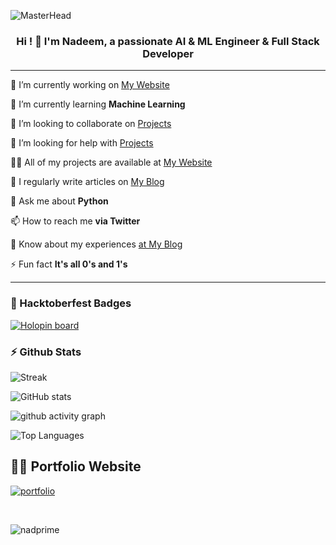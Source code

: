 ![MasterHead](https://mir-s3-cdn-cf.behance.net/project_modules/max_1200/81bb4b165684019.640b6038d133e.gif)


<center>

<h3 align="center">


</center>

<h3 align="center">Hi ! 👋  I'm Nadeem, a passionate AI & ML Engineer & Full Stack Developer</h3>

<hr/>

🔭 I’m currently working on [My Website](https://nadprime.github.io) 

🌱 I’m currently learning **Machine Learning**

👯 I’m looking to collaborate on [Projects](.)

🤝 I’m looking for help with [Projects](.)

👨‍💻 All of my projects are available at [My Website](https://nadprime.github.io/)

📝 I regularly write articles on [My Blog](https://nadprime.github.io/blog.html)

💬 Ask me about **Python**

📫 How to reach me **via Twitter**

📄 Know about my experiences [at My Blog](https://nadprime.github.io/blog.html)

⚡ Fun fact **It's all 0's and 1's**

---

<h3 align="left">🏅 Hacktoberfest Badges</h3>

[![Holopin board](https://holopin.me/nadprime)](https://holopin.io/@nadprime)

### :zap: Github Stats

![Streak](https://streak-stats.demolab.com?user=nadprime&theme=radical&card_width=1080)

![GitHub stats](https://github-readme-stats.vercel.app/api?username=nadprime&show_icons=true&theme=radical&card_width=1080)

![github activity graph](https://github-readme-activity-graph.vercel.app/graph?username=nadprime&bg_color=000000&color=417e86&line=ff0000&point=948484&area=true&hide_border=true)

![Top Languages](https://github-readme-stats.vercel.app/api/top-langs/?username=nadprime&layout=compact&theme=radical&card_width=1080)

## 👨‍💻 Portfolio Website
[![portfolio](https://img.shields.io/badge/my_portfolio-000?style=for-the-badge&logo=ko-fi&logoColor=white)](https://nadprime.github.io/)


</br>
<p align="left"> <img src="https://komarev.com/ghpvc/?username=nadprime&label=Profile%20views&color=0e75b6&style=flat" alt="nadprime" /> </p>



